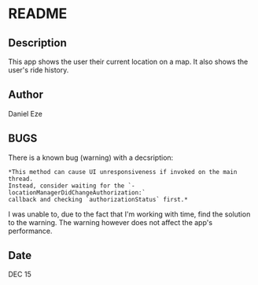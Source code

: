 # README

## Description
This app shows the user their current location on a map. It also shows the user's ride history.

## Author
Daniel Eze

## BUGS
There is a known bug (warning) with a decsription:
    
    *This method can cause UI unresponsiveness if invoked on the main thread. 
    Instead, consider waiting for the `-locationManagerDidChangeAuthorization:` 
    callback and checking `authorizationStatus` first.*

I was unable to, due to the fact that I'm working with time, find the solution to the warning. 
The warning however does not affect the app's performance.


## Date
DEC 15
